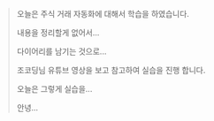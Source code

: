 > 오늘은 주식 거래 자동화에 대해서 학습을 하였습니다.
>
> 내용을 정리할게 없어서...
>
> 다이어리를 남기는 것으로...
>
> 조코딩님 유튜브 영상을 보고 참고하여 실습을 진행 합니다.
>
> 오늘은 그렇게 실습을...
> 
> 안녕...
